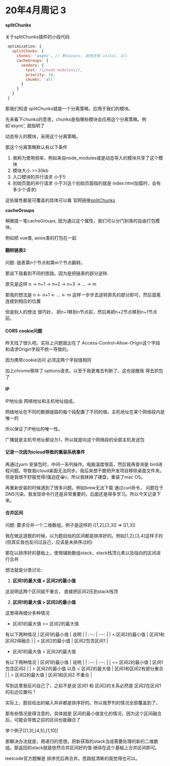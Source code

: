 # 20年4月周记 3

#### splitChunks

关于splitChunks插件的小段代码
```js
 optimization: {
   splitChunks: {
     chunks: 'async', // 默认async, 其他还有 inital, all
     cacheGroups: {
       vendors: {
         test: /\/node_modules\//,
         priority: 10,
         chunks: 'all'
       }
     }
   }
 }
```

那我们知道 splitChunks就是一个分离策略，应用于我们的模块。

先来看下chunks的意思，chunks是指哪些模块会应用这个分离策略。例如'async', 就指明了

动态导入的模块，采用这个分离策略。

那这个分离策略默认有以下条件
1. 我称为使用频率，例如来自node_modules或是动态导入的模块共享了这个模块
2. 模块大小 >=30kb
3. 入口模块的并行请求 小于5
4. 初始页面的并行请求 小于3(这个初始页面指的就是 index.html加载时，会有多少个请求)

这些属性都是可覆盖的具体可以看 官网链接[splitChunks](https://webpack.js.org/plugins/split-chunks-plugin/#splitchunkscachegroups)

**cacheGroups**

稍微提一笔cacheGroups, 因为通过这个属性，我们可以分门别类的自由打包模块。

例如把 vue类, axios类的打包在一起

#### 翻转链表2

问题: 链表第n个节点和第m个节点翻转。

那说下我看到不同的思路。因为是把链表的部分逆转.

原先是这样 n -> n+1 -> n+2 -> n+3 -> ... -> m

那我的想法是 n <- n+1 <- ... <- m 这样一步步去逆转原先的部分即可，然后首尾连接到相应的位置

但是别人的想法 很巧妙， 把n+1移到n节点前，然后再把n+2节点移到n+1节点前。

#### CORS cookie问题

昨天找了很久吧。实际上问题就出在了 Access-Control-Allow-Origin这个字段 和请求Origin字段不统一导致的。

因为携带cookie访问 必须这两个字段值相同

加上chrome移除了 options请求。以至于我更难去判断了。这也提醒我 得去抓包了


#### IP

IP地址由 网络地址和主机地址组成。

网络地址在不同的数据链路的每个段配置了不同的值。主机地址在某个网络段内是唯一的

所以保证了IP地址的唯一性。

广播就是主机号地址都设为1，所以就是向这个网络段的全部主机发送包


#### 记录一次因为icloud导致的重装系统事件

再通过yarn 安装包时，中间一系列操作。电脑温度很高，然后我再查询是 bird进程问题。导致我icloud桌面无法同步。我后来想干脆把开发项目移除桌面文件夹。但是我很不舒服觉得(强迫症😭)，所以我抹掉了硬盘，重装了mac OS。

再重新安装的时候遇到了很多问题。例如brew无法下载 通过curl命令， 问题在于 DNS污染。我发现命令行还是非常重要的，后面还是得多学习。所以今天记录下来。


#### 合并区间

问题: 要求合并一个二维数组。例子是这样的
\[\[1,2],\[2,3]] => \[[1,3]]

我在做这道题的时候，以为题目给的区间都是排序好的。例如[1,2],[3,4]这样子的(但其实我也反问过自己，应该是未排序过的)

那在以排序好的基础上，使用辅助数组stack，stack栈顶元素以及指向的区间进行合并

想法就是分类讨论:

1. **区间1的最大值 <  区间2的最小值**

这说明这两个区间就不重合， 直接把区间2压到stack栈顶

2. **区间1的最大值 > 区间2的最小值**

这里得再细分多种情况

* 区间1的最大值 <= 区间2的最大值

有以下两种情况
| 区间1的最小值 | 说明 |
| :--: | :--: |
| < 区间2的最小值 | 区间1和区间2得融合  |
| > 区间2的最小值 | 区间2包含区间1  |


* 区间1的最大值 > 区间2的最大值

有以下两种情况
| 区间1的最小值 | 说明 |
| :--: | :--: |
| <= 区间2的最小值 | 区间1包含区间2  |
| > 区间2的最小值 以及 < 区间2的最大值 | 区间1和区间2有部分重合 |
| > 区间2的最大值 | 区间1和区间2 不重合 |

写到这里我反问自己了，之前不是说 区间1 和 区间2的关系必然是 区间2在区间1的右边位置吗？

实际上，题目给出的输入并非都是排序好的。所以我罗列的情况全部覆盖到了。

那有些情况是得注意的，具体就是 区间的最小值变化的情况，因为这个区间融合后，可能会导致之前的区间也能融合了

举个例子[\[1,3],\[4,5],\[1,10]]

那解决办法就是，用递归的思想。把新获取的stack当成需要处理的新的二维数组。那返回的stack就是依然合并区间好的值
继续在这个基础上合并区间即可。


leetcode官方题解是 排序完后再合并。思路挺清晰的我觉得也可以。

